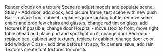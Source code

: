 Render clouds on a texture
Scene re-adjust models and populate scene:
	Study - Add door, add clock, add picture frame, test scene with new push
	Bar - replace front cabinet, replace square looking bottle, remove some chairs and drop few chairs and glasses, change red tint on glass, add textures if possible, change door
	Hospital - move stool to front, move right table ahead and place pad and spot light on it, change door
	Bedroom - replace bed, cabinet add textures, replace tv cabinet, change door color, add window
	Close - add time before first app, fix camera issue, add rain
Textures create font textures for credits
